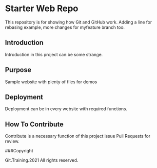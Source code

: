 # Starter Web Repo

This repository is for showing how Git and GitHub work. Adding a line for rebasing example,
more changes for myfeature branch too.

## Introduction

Introduction in this project can be some strange.

## Purpose

Sample website with plenty of files for demos

## Deployment

Deployment can be in every website with required functions.

## How To Contribute

Contribute is a necessary function of this project issue Pull Requests for review.

###Copyright

Git.Training.2021 All rights reserved.